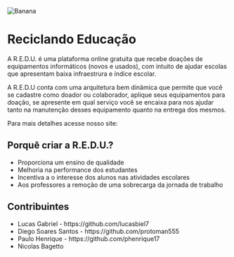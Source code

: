 <img src="https://github.com/lucasbiel7/reciclando-educacao/blob/master/R.E.D.U..jpeg?raw=true" alt="Banana" />
<h1>Reciclando Educação</h1>
<p>A R.E.D.U. é uma plataforma online gratuita que recebe doações de equipamentos informáticos (novos e usados), com intuito de ajudar 
escolas que apresentam baixa infraestrura e índice escolar.</p>
<p>A R.E.D.U conta com uma arquitetura bem dinâmica que permite que você se cadastre como doador ou colaborador, aplique seus equipamentos
para doação, se apresente em qual serviço você se encaixa para nos ajudar tanto na manutenção desses equipamento quanto na entrega dos mesmos.</p>
<p>Para mais detalhes acesse nosso site:
<h2>Porquê criar a R.E.D.U.?</h2>
<ul>
  <li>Proporciona um ensino de qualidade</li>
  <li>Melhoria na performance dos estudantes</li>
  <li>Incentiva a o interesse dos alunos nas atividades escolares</li>
  <li>Aos professores a remoção de uma sobrecarga da jornada de trabalho</li>
</ul>
<h2>Contribuintes</h2>
<ul>
  <li>Lucas Gabriel - https://github.com/lucasbiel7</li>
  <li>Diego Soares Santos - https://github.com/protoman555</li>
  <li>Paulo Henrique - https://github.com/phenrique17</li>
  <li>Nicolas Bagetto</li>
</ul>
